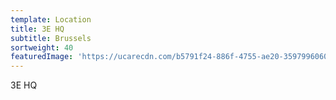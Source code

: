 ```yaml
---
template: Location
title: 3E HQ
subtitle: Brussels
sortweight: 40
featuredImage: 'https://ucarecdn.com/b5791f24-886f-4755-ae20-3597996060fc/'
---
```

3E HQ
